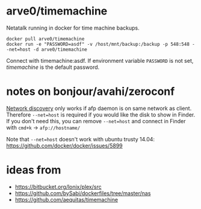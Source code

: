 # arve0/timemachine
Netatalk running in docker for time machine backups.

```
docker pull arve0/timemachine
docker run -e "PASSWORD=asdf" -v /host/mnt/backup:/backup -p 548:548 --net=host -d arve0/timemachine
```

Connect with timemachine:asdf. If environment variable `PASSWORD` is not set, *timemachine* is the default password.

# notes on bonjour/avahi/zeroconf
[Network discovery](http://en.wikipedia.org/wiki/Bonjour_(software)) only works if afp daemon is on same network as client. Therefore `--net=host` is required if you would like the disk to show in Finder. If you don't need this, you can remove `--net=host` and connect in Finder with `cmd+k` -> `afp://hostname/`

Note that `--net=host` doesn't work with ubuntu trusty 14.04: https://github.com/docker/docker/issues/5899

# ideas from
- https://bitbucket.org/lonix/plex/src
- https://github.com/bySabi/dockerfiles/tree/master/nas
- https://github.com/aequitas/timemachine
